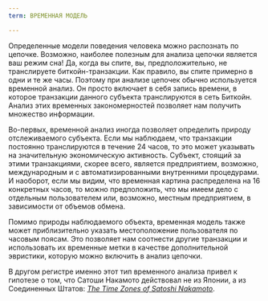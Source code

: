 ```yaml
---
term: ВРЕМЕННАЯ МОДЕЛЬ

---
```

Определенные модели поведения человека можно распознать по цепочке. Возможно, наиболее полезным для анализа цепочки является ваш режим сна! Да, когда вы спите, вы, предположительно, не транслируете биткойн-транзакции. Как правило, вы спите примерно в одни и те же часы. Поэтому при анализе цепочек обычно используется временной анализ. Он просто включает в себя запись времени, в которое транзакции данного субъекта транслируются в сеть Биткойн. Анализ этих временных закономерностей позволяет нам получить множество информации.

Во-первых, временной анализ иногда позволяет определить природу отслеживаемого субъекта. Если мы наблюдаем, что транзакции постоянно транслируются в течение 24 часов, то это может указывать на значительную экономическую активность. Субъект, стоящий за этими транзакциями, скорее всего, является предприятием, возможно, международным и с автоматизированными внутренними процедурами. И наоборот, если мы видим, что временная картина распределена на 16 конкретных часов, то можно предположить, что мы имеем дело с отдельным пользователем или, возможно, местным предприятием, в зависимости от объемов обмена.

Помимо природы наблюдаемого объекта, временная модель также может приблизительно указать местоположение пользователя по часовым поясам. Это позволяет нам соотнести другие транзакции и использовать их временные метки в качестве дополнительной эвристики, которую можно включить в анализ цепочки.

В другом регистре именно этот тип временного анализа привел к гипотезе о том, что Сатоши Накамото действовал не из Японии, а из Соединенных Штатов: [_The Time Zones of Satoshi Nakamoto_](https://medium.com/@insearchofsatoshi/the-time-zones-of-satoshi-nakamoto-aa40f035178f).